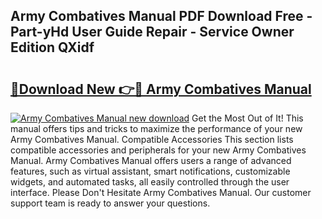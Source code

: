 ## Army Combatives Manual PDF Download Free - Part-yHd User Guide Repair - Service Owner Edition QXidf

# <h2><a href="http://bc11122.oget.top/?id=Army+Combatives+Manual">🔗Download New 👉🔴 Army Combatives Manual</a></h2>

[![Army Combatives Manual new download](https://i.imgur.com/5g1atiW.png)](http://bc11122.oget.top/?id=Army+Combatives+Manual)
Get the Most Out of It! This manual offers tips and tricks to maximize the performance of your new Army Combatives Manual. Compatible Accessories This section lists compatible accessories and peripherals for your new Army Combatives Manual. Army Combatives Manual offers users a range of advanced features, such as virtual assistant, smart notifications, customizable widgets, and automated tasks, all easily controlled through the user interface. Please Don't Hesitate Army Combatives Manual. Our customer support team is ready to answer your questions.
